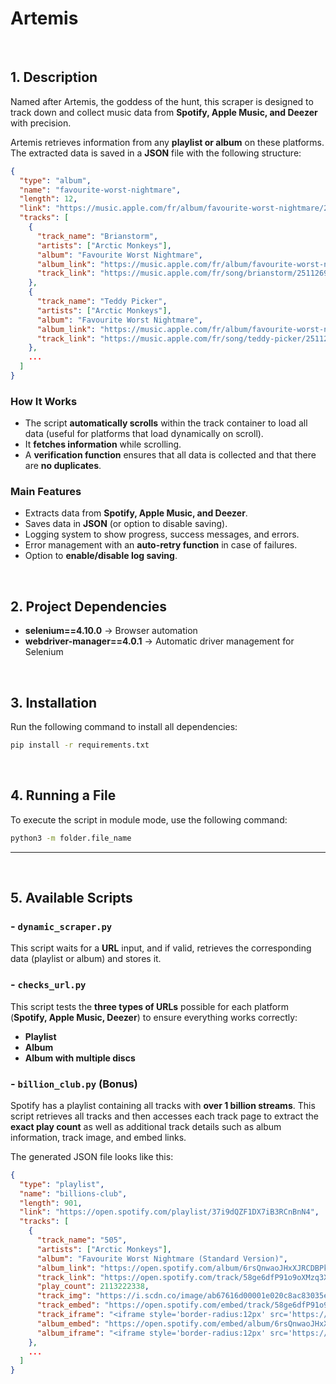 # Artemis

<br>

## 1. Description

Named after Artemis, the goddess of the hunt, this scraper is designed to track down and collect music data from **Spotify, Apple Music, and Deezer** with precision.

Artemis retrieves information from any **playlist or album** on these platforms. The extracted data is saved in a **JSON** file with the following structure:

```json
{
  "type": "album",
  "name": "favourite-worst-nightmare",
  "length": 12,
  "link": "https://music.apple.com/fr/album/favourite-worst-nightmare/251126923",
  "tracks": [
    {
      "track_name": "Brianstorm",
      "artists": ["Arctic Monkeys"],
      "album": "Favourite Worst Nightmare",
      "album_link": "https://music.apple.com/fr/album/favourite-worst-nightmare/251126923",
      "track_link": "https://music.apple.com/fr/song/brianstorm/251126924"
    },
    {
      "track_name": "Teddy Picker",
      "artists": ["Arctic Monkeys"],
      "album": "Favourite Worst Nightmare",
      "album_link": "https://music.apple.com/fr/album/favourite-worst-nightmare/251126923",
      "track_link": "https://music.apple.com/fr/song/teddy-picker/251126938"
    },
    ...
  ]
}
```

### How It Works

- The script **automatically scrolls** within the track container to load all data (useful for platforms that load dynamically on scroll).
- It **fetches information** while scrolling.
- A **verification function** ensures that all data is collected and that there are **no duplicates**.

### Main Features

- Extracts data from **Spotify, Apple Music, and Deezer**.
- Saves data in **JSON** (or option to disable saving).
- Logging system to show progress, success messages, and errors.
- Error management with an **auto-retry function** in case of failures.
- Option to **enable/disable log saving**.

<br>

## 2. Project Dependencies

- **selenium==4.10.0** → Browser automation
- **webdriver-manager==4.0.1** → Automatic driver management for Selenium

<br>

## 3. Installation

Run the following command to install all dependencies:

```sh
pip install -r requirements.txt
```

<br>

## 4. Running a File

To execute the script in module mode, use the following command:

```sh
python3 -m folder.file_name
```

---

<br>

## 5. Available Scripts

### - `dynamic_scraper.py`

This script waits for a **URL** input, and if valid, retrieves the corresponding data (playlist or album) and stores it.

### - `checks_url.py`

This script tests the **three types of URLs** possible for each platform (**Spotify, Apple Music, Deezer**) to ensure everything works correctly:

- **Playlist**
- **Album**
- **Album with multiple discs**

### - `billion_club.py` (Bonus)

Spotify has a playlist containing all tracks with **over 1 billion streams**. This script retrieves all tracks and then accesses each track page to extract the **exact play count** as well as additional track details such as album information, track image, and embed links.

The generated JSON file looks like this:

```json
{
  "type": "playlist",
  "name": "billions-club",
  "length": 901,
  "link": "https://open.spotify.com/playlist/37i9dQZF1DX7iB3RCnBnN4",
  "tracks": [
    {
      "track_name": "505",
      "artists": ["Arctic Monkeys"],
      "album": "Favourite Worst Nightmare (Standard Version)",
      "album_link": "https://open.spotify.com/album/6rsQnwaoJHxXJRCDBPkBRw",
      "track_link": "https://open.spotify.com/track/58ge6dfP91o9oXMzq3XkIS",
      "play_count": 2113222338,
      "track_img": "https://i.scdn.co/image/ab67616d00001e020c8ac83035e9588e8ad34b90",
      "track_embed": "https://open.spotify.com/embed/track/58ge6dfP91o9oXMzq3XkIS?theme=0",
      "track_iframe": "<iframe style='border-radius:12px' src='https://open.spotify.com/embed/track/58ge6dfP91o9oXMzq3XkIS?theme=0' width='100%' height='152' frameBorder='0' allowfullscreen='' allow='autoplay; clipboard-write; encrypted-media; fullscreen; picture-in-picture' loading='lazy'></iframe>",
      "album_embed": "https://open.spotify.com/embed/album/6rsQnwaoJHxXJRCDBPkBRw?theme=0",
      "album_iframe": "<iframe style='border-radius:12px' src='https://open.spotify.com/embed/track/58ge6dfP91o9oXMzq3XkIS?theme=0' width='100%' height='152' frameBorder='0' allowfullscreen='' allow='autoplay; clipboard-write; encrypted-media; fullscreen; picture-in-picture' loading='lazy'></iframe>"
    },
    ...
  ]
}
```
